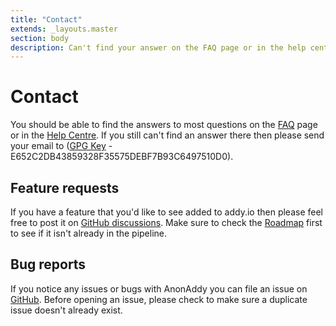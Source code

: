 ```yaml
---
title: "Contact"
extends: _layouts.master
section: body
description: Can't find your answer on the FAQ page or in the help centre? Get in touch and I'll do my best to help.
---
```


<h1 class="w-full text-center">Contact</h1>
<div class="w-full mt-4 mb-12">
  <div class="h-1 mx-auto gradient w-64 opacity-25 my-0 py-0 rounded-t"></div>
</div>

You should be able to find the answers to most questions on the [FAQ](/faq/) page or in the [Help Centre](/help/). If you still can't find an answer there then please send your email to <span class="e-mail"></span> (<a href="/contact-public-key.asc">GPG Key</a> - E652C2DB43859328F35575DEBF7B93C6497510D0).

## Feature requests

If you have a feature that you'd like to see added to addy.io then please feel free to post it on [GitHub discussions](https://github.com/anonaddy/anonaddy/discussions). Make sure to check the [Roadmap](https://github.com/orgs/anonaddy/projects/1/views/1) first to see if it isn't already in the pipeline.

## Bug reports

If you notice any issues or bugs with AnonAddy you can file an issue on [GitHub](https://github.com/anonaddy/anonaddy/issues). Before opening an issue, please check to make sure a duplicate issue doesn't already exist.